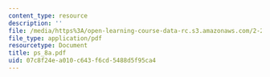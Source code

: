 ```yaml
---
content_type: resource
description: ''
file: /media/https%3A/open-learning-course-data-rc.s3.amazonaws.com/2-20-marine-hydrodynamics-13-021-spring-2005/07c8f24ea010c643f6cd5488d5f95ca4_ps_8a.pdf
file_type: application/pdf
resourcetype: Document
title: ps_8a.pdf
uid: 07c8f24e-a010-c643-f6cd-5488d5f95ca4
---
```

